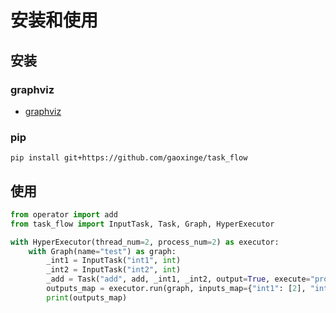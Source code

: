 # 安装和使用

## 安装

### graphviz

- [graphviz](https://graphviz.org/)

### pip

```shell
pip install git+https://github.com/gaoxinge/task_flow
```

## 使用

```python
from operator import add
from task_flow import InputTask, Task, Graph, HyperExecutor

with HyperExecutor(thread_num=2, process_num=2) as executor:
    with Graph(name="test") as graph:
        _int1 = InputTask("int1", int)
        _int2 = InputTask("int2", int)
        _add = Task("add", add, _int1, _int2, output=True, execute="process")
        outputs_map = executor.run(graph, inputs_map={"int1": [2], "int2": [1]})
        print(outputs_map)
```